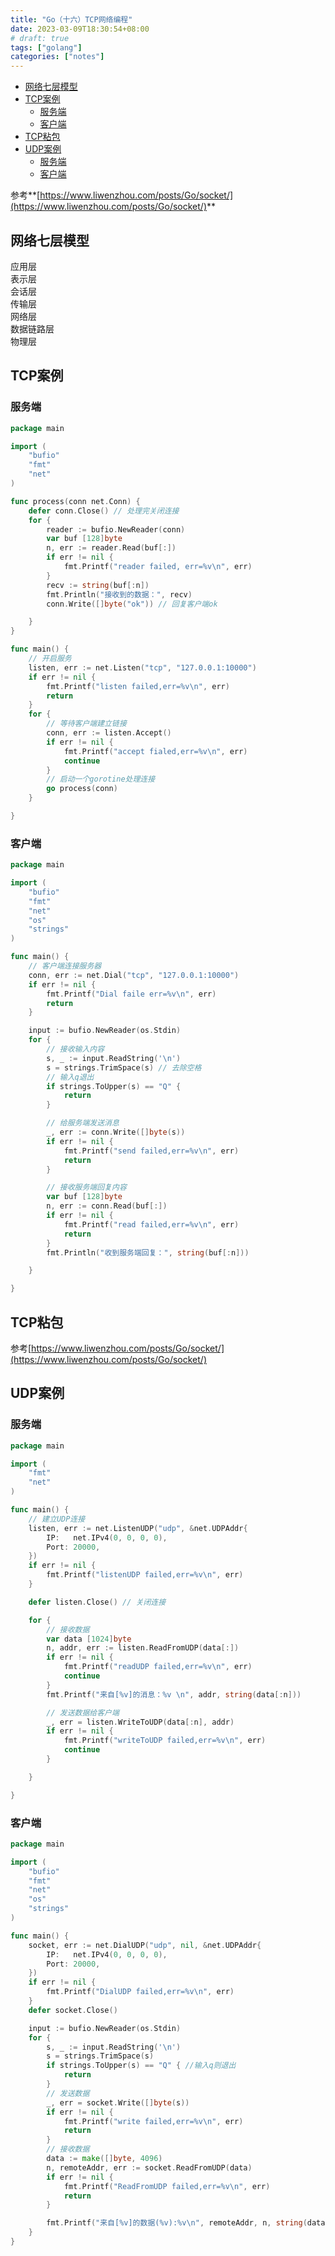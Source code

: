 ```yaml
---
title: "Go（十六）TCP网络编程"
date: 2023-03-09T18:30:54+08:00
# draft: true
tags: ["golang"]
categories: ["notes"]
---
```

<!-- TOC -->

- [网络七层模型](#%E7%BD%91%E7%BB%9C%E4%B8%83%E5%B1%82%E6%A8%A1%E5%9E%8B)
- [TCP案例](#tcp%E6%A1%88%E4%BE%8B)
    - [服务端](#%E6%9C%8D%E5%8A%A1%E7%AB%AF)
    - [客户端](#%E5%AE%A2%E6%88%B7%E7%AB%AF)
- [TCP粘包](#tcp%E7%B2%98%E5%8C%85)
- [UDP案例](#udp%E6%A1%88%E4%BE%8B)
    - [服务端](#%E6%9C%8D%E5%8A%A1%E7%AB%AF)
    - [客户端](#%E5%AE%A2%E6%88%B7%E7%AB%AF)

<!-- /TOC -->

参考**[https://www.liwenzhou.com/posts/Go/socket/](https://www.liwenzhou.com/posts/Go/socket/)**
## 网络七层模型
应用层  
表示层   
会话层   
传输层   
网络层   
数据链路层   
物理层   
<!--more-->
## TCP案例
### 服务端
```go
package main

import (
	"bufio"
	"fmt"
	"net"
)

func process(conn net.Conn) {
	defer conn.Close() // 处理完关闭连接
	for {
		reader := bufio.NewReader(conn)
		var buf [128]byte
		n, err := reader.Read(buf[:])
		if err != nil {
			fmt.Printf("reader failed, err=%v\n", err)
		}
		recv := string(buf[:n])
		fmt.Println("接收到的数据：", recv)
		conn.Write([]byte("ok")) // 回复客户端ok

	}
}

func main() {
	// 开启服务
	listen, err := net.Listen("tcp", "127.0.0.1:10000")
	if err != nil {
		fmt.Printf("listen failed,err=%v\n", err)
		return
	}
	for {
		// 等待客户端建立链接
		conn, err := listen.Accept()
		if err != nil {
			fmt.Printf("accept fialed,err=%v\n", err)
			continue
		}
		// 启动一个gorotine处理连接
		go process(conn)
	}

}

```
### 客户端
```go
package main

import (
	"bufio"
	"fmt"
	"net"
	"os"
	"strings"
)

func main() {
	// 客户端连接服务器
	conn, err := net.Dial("tcp", "127.0.0.1:10000")
	if err != nil {
		fmt.Printf("Dial faile err=%v\n", err)
		return
	}

	input := bufio.NewReader(os.Stdin)
	for {
		// 接收输入内容
		s, _ := input.ReadString('\n')
		s = strings.TrimSpace(s) // 去除空格
		// 输入q退出
		if strings.ToUpper(s) == "Q" {
			return
		}

		// 给服务端发送消息
		_, err := conn.Write([]byte(s))
		if err != nil {
			fmt.Printf("send failed,err=%v\n", err)
			return
		}

		// 接收服务端回复内容
		var buf [128]byte
		n, err := conn.Read(buf[:])
		if err != nil {
			fmt.Printf("read failed,err=%v\n", err)
			return
		}
		fmt.Println("收到服务端回复：", string(buf[:n]))

	}

}
```

## TCP粘包
参考[https://www.liwenzhou.com/posts/Go/socket/](https://www.liwenzhou.com/posts/Go/socket/)

## UDP案例
### 服务端
```go
package main

import (
	"fmt"
	"net"
)

func main() {
	// 建立UDP连接
	listen, err := net.ListenUDP("udp", &net.UDPAddr{
		IP:   net.IPv4(0, 0, 0, 0),
		Port: 20000,
	})
	if err != nil {
		fmt.Printf("listenUDP failed,err=%v\n", err)
	}

	defer listen.Close() // 关闭连接

	for {
		// 接收数据
		var data [1024]byte
		n, addr, err := listen.ReadFromUDP(data[:])
		if err != nil {
			fmt.Printf("readUDP failed,err=%v\n", err)
			continue
		}
		fmt.Printf("来自[%v]的消息：%v \n", addr, string(data[:n]))

		// 发送数据给客户端
		_, err = listen.WriteToUDP(data[:n], addr)
		if err != nil {
			fmt.Printf("writeToUDP failed,err=%v\n", err)
			continue
		}

	}

}

```

### 客户端
```go
package main

import (
	"bufio"
	"fmt"
	"net"
	"os"
	"strings"
)

func main() {
	socket, err := net.DialUDP("udp", nil, &net.UDPAddr{
		IP:   net.IPv4(0, 0, 0, 0),
		Port: 20000,
	})
	if err != nil {
		fmt.Printf("DialUDP failed,err=%v\n", err)
	}
	defer socket.Close()

	input := bufio.NewReader(os.Stdin)
	for {
		s, _ := input.ReadString('\n')
		s = strings.TrimSpace(s)
		if strings.ToUpper(s) == "Q" { //输入q则退出
			return
		}
		// 发送数据
		_, err = socket.Write([]byte(s))
		if err != nil {
			fmt.Printf("write failed,err=%v\n", err)
			return
		}
		// 接收数据
		data := make([]byte, 4096)
		n, remoteAddr, err := socket.ReadFromUDP(data)
		if err != nil {
			fmt.Printf("ReadFromUDP failed,err=%v\n", err)
			return
		}

		fmt.Printf("来自[%v]的数据(%v):%v\n", remoteAddr, n, string(data[:n]))
	}
}

```